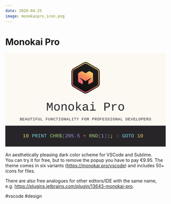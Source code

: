 ```yaml
---
date: 2020-04-25
image: monokaipro_icon.png
---
```


# Monokai Pro

![Monokai Pro logo](monokaipro.png "Monokai Pro logo")

An aesthetically pleasing dark color scheme for VSCode and Sublime.  
You can try it for free, but to remove the popup you have to pay €9.95. The theme comes in six variants (https://monokai.pro/vscode) and includes 50+ icons for files.

There are also free analogues for other editors/IDE with the same name, e.g.
https://plugins.jetbrains.com/plugin/13643-monokai-pro.

#vscode #design
